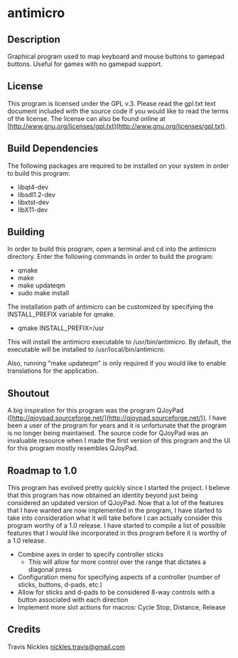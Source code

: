 # antimicro

## Description

Graphical program used to map keyboard and mouse buttons to gamepad buttons.
Useful for games with no gamepad support.

## License

This program is licensed under the GPL v.3. Please read the gpl.txt text document
included with the source code if you would like to read the terms of the license.
The license can also be found online at [http://www.gnu.org/licenses/gpl.txt](http://www.gnu.org/licenses/gpl.txt).


## Build Dependencies

The following packages are required to be installed on your system in order to build this program:

* libqt4-dev
* libsdl1.2-dev
* libxtst-dev
* libX11-dev


## Building

In order to build this program, open a terminal and cd into the antimicro directory.
Enter the following commands in order to build the program:

* qmake
* make
* make updateqm
* sudo make install

The installation path of antimicro can be customized by specifying the INSTALL_PREFIX variable for qmake.

* qmake INSTALL_PREFIX=/usr

This will install the antimicro executable to /usr/bin/antimicro.
By default, the executable will be installed to /usr/local/bin/antimicro.

Also, running "make updateqm" is only required if you would like to enable translations
for the application.

## Shoutout

A big inspiration for this program was the program QJoyPad ([http://qjoypad.sourceforge.net/](http://qjoypad.sourceforge.net/)).
I have been a user of the program for years and it is unfortunate that the program is no longer being maintained.
The source code for QJoyPad was an invaluable resource when I made the first version of this program and the UI for this program mostly resembles QJoyPad.

## Roadmap to 1.0

This program has evolved pretty quickly since I started the project. I believe that
this program has now obtained an identity beyond just being considered an updated version of
QJoyPad. Now that a lot of the features that I have wanted are now implemented in the program,
I have started to take into consideration what it will take before I can actually consider this program
worthy of a 1.0 release. I have started to compile a list of possible features that I would
like incorporated in this program before it is worthy of a 1.0 release.

* Combine axes in order to specify controller sticks
	* This will allow for more control over the range that dictates a diagonal press
* Configuration menu for specifying aspects of a controller (number of sticks, buttons, d-pads, etc.)
* Allow for sticks and d-pads to be considered 8-way controls with a button associated
with each direction
* Implement more slot actions for macros: Cycle Stop, Distance, Release

## Credits

Travis Nickles <nickles.travis@gmail.com>
